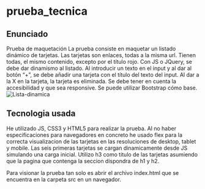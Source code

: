 # prueba_tecnica

## Enunciado
Prueba de maquetación
La prueba consiste en maquetar un listado dinámico de tarjetas.
Las tarjetas son enlaces, todas a la misma url.
Tienen todas, el mismo contenido, excepto por el título rojo.
Con JS o JQuery, se debe dar dinamismo al listado. Al introducir un texto en el input y al dar al
botón “+”, se debe añadir una tarjeta con el título del texto del input.
Al dar a la X en la tarjeta, la tarjeta es eliminada.
Se debe tener en cuenta la accesibilidad y que sea responsive. Se puede utilizar Bootstrap
cómo base.
![Lista-dinamica](https://user-images.githubusercontent.com/93122874/174850967-0bac413f-536b-42fe-8385-661c253207d2.png)


## Tecnologia usada
He utilizado JS, CSS3 y HTML5 para realizar la prueba.
Al no haber especificaciones para navegadores en concreto he usado flex para la correcta visualizacion de las tarjetas en las resoluciones de desktop, tablet y mobile.
Las seis primeras tarjetas se cargan dinamicamente desde JS simulando una carga inicial.
Utilizo h3 como titulo de las tarjetas asumiendo que la pagina que contenga la seccion dispondra de h1 y h2.

Para visionar la prueba tan solo es abrir el archivo index.html que se encuentra en la carpeta src en un navegador.
